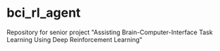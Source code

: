 # bci_rl_agent

Repository for senior project "Assisting Brain-Computer-Interface Task Learning Using Deep Reinforcement Learning"
